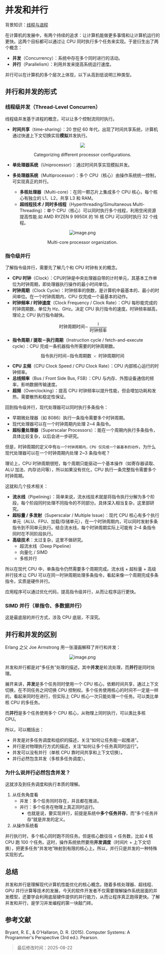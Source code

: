 # 并发和并行

背景知识：[线程与进程](https://linmohan.fun/posts/processandthread/)

在计算机的发展中，有两个持续的追求：让计算机能做更多事情和让计算机运行的更快。这两个目标都可以通过让 CPU 同时执行多个任务来实现。于是衍生出了两个概念：

- **并发**（Concurrency）：系统中存在多个同时进行的活动。
- **并行**（Parallelism）：利用并发来提高系统运行速度。

并行可以在计算机的多个层次上体现，以下从高到低说明三种类型。

## 并行和并发的形式

### 线程级并发（Thread-Level Concurren）

线程级并发基于进程的概念，可以让多个控制流同时执行。

- **时间共享**（time-sharing）：20 世纪 60 年代，出现了时间共享系统，计算机通过快速上下文切换实现**模拟**并发执行。

<div align="center">
  <img src="../misc/68a832c958cb8da5c842b502.png" />

  Categorizing different processor configurations.
</div>

- **单处理器系统**（Uniprocessor）：通过时间共享实现模拟并发。

- **多处理器系统**（Multiprocessor）：多个 CPU（核心）由操作系统统一控制，可实现真正的并行。
    - **多核处理器**（Multi-core）：在同一颗芯片上集成多个 CPU 核心，每个核心有独立的 L1、L2，共享 L3 和 RAM。
    - **超线程技术 / 同时多线程**（Hyperthreading/Simultaneous Multi-Threading）：单个 CPU（核心）可以同时执行多个线程，利用空闲资源提高性能.如 AMD RYZEN 9 9950X 的 16 核 CPU 可以同时执行 32 个线程。

<div align="center">
  <img src="../misc/68a832ff58cb8da5c842b521.png" alt="image.png">

  Multi-core processor organization.
</div>

### 指令级并行

了解指令级并行，需要先了解几个和 CPU 时钟有关的概念。

- **CPU 时钟**（Clock）：CPU时钟是中央处理器自带的计时单元，其基本工作单位为时钟周期，即处理器执行操作的最小时间单位。
- **时钟周期**（Clock Cycle）：时钟频率的倒数，是计算机中最基本的、最小的时间单位。在一个时钟周期内，CPU 仅完成一个最基本的动作。
- **时钟频率 / 时钟速度**（Clock Frequency / Clock Rate）：CPU 每秒能完成的时钟周期数，单位为 Hz、GHz。决定 CPU 执行指令的速度。时钟频率越高，理论上 CPU 执行指令越快。

<math xmlns="http://www.w3.org/1998/Math/MathML" display="block">  <mo>&#x65F6;&#x949F;&#x5468;&#x671F;&#x65F6;&#x95F4;=</mo>  <mfrac>    <mn>1</mn>    <mrow>      <mo>&#x65F6;&#x949F;&#x9891;&#x7387;</mo>    </mrow>  </mfrac></math>

- **指令周期 / 提取－执行周期**（Instruction cycle / fetch-and-execute cycle）：CPU 完成一条机器指令所需要的时钟周期数。

<math xmlns="http://www.w3.org/1998/Math/MathML" display="block">  <mo>&#x6307;&#x4EE4;&#x6267;&#x884C;&#x65F6;&#x95F4;=&#x6307;&#x4EE4;&#x5468;&#x671F;&#x6570;</mo>  <mo>&#xD7;</mo>  <mo>&#x65F6;&#x949F;&#x5468;&#x671F;&#x65F6;&#x95F4;</mo></math>

- **CPU 主频**（CPU Clock Speed / CPU Clock Rate）：CPU 内部核心运行的时钟频率。
- **总线频率**（Bus / Front Side Bus, FSB）：CPU 与内存、外围设备通信的频率，影响数据传输速度。
- **超频**（Overclocking）：提高 CPU 时钟频率以提升性能，但会增加功耗和发热，需要散热和稳定性保证。

回到指令级并行，现代处理器可以同时执行多条指令：

- 早期微处理器（如 8086）执行一条指令需要多个时钟周期。
- 现代处理器可以在一个时钟周期内处理 2~4 条指令。
- **超标量处理器**（Superscalar Processors）：能在一个周期内执行多条指令，具体比较复杂，以后会进一步研究。

但是，时钟周期的定义中有`在一个时钟周期内，CPU 仅完成一个最基本的动作`，为什么现代处理器可以在一个时钟周期内处理 2~3 条指令呢？

理论上，CPU 时钟周期很短，每个周期只能驱动一个基本操作（如寄存器读取、ALU 加法、内存访问等），所以如果没有优化，CPU 执行一条完整指令需要多个时钟周期。

这就和几个技术相关：

- **流水线**（Pipelining）：简单来说，流水线技术就是将指令执行分解为多个阶段，每个阶段同时处理不同指令的不同部分。具体深入相当复杂，这里部研究。
- **超标量 / 多发射**（Superscalar / Multiple Issue）：现代 CPU 核心有多个执行单元（ALU、FPU、加载/存储单元），在一个时钟周期内，可以同时发射多条指令到不同单元执行。结合流水线，每个时钟周期实际上可能有 2–4 条指令同时在不同阶段执行。
- **高级技术**：太过复杂，这里不做研究。
    - 超流水线（Deep Pipeline）
    - 向量化 / SIMD
    - 多核并行

所以在现代 CPU 中，单条指令仍然需要多个周期完成。流水线 + 超标量 + 高级并行技术让 CPU 可以在同一时钟周期处理多条指令，看起来像一个周期完成多条指令，实质是硬件并行。

应用程序可以通过优化代码，提高指令级并行，从而让程序运行更快。

### SIMD 并行（单指令、多数据并行）

这是最底层的并行方式，涉及 CPU 底层，不深究。

## 并行和并发的区别

Erlang 之父 Joe Armstrong 用一张漫画解释了并行和并发：

<div align="center">
  <img src="../misc/68a8478558cb8da5c842c26f.png" alt="image.png">
</div>

并发和并行都是对“多任务”处理的描述，其中**并发**是轮流处理，而**并行**是同时处理。

展开来讲，**并发**是多个任务同时使用一个 CPU 核心，依赖时间共享，通过上下文切换，在不同任务之间切换 CPU 控制权。多个任务使用核心的时间不一定是一样的。看起来同时在进行，但实际上 CPU 核心一次只能处理一个任务。可以类比单核 CPU 的多任务。

而**并行**是多个任务使用多个 CPU 核心，从物理上同时执行，可以类比多核 CPU。

所以，可以概括出：

- 并发是对多任务调度和组织的描述，关注“如何让任务能一起推进”。
- 并行是对物理执行方式的描述，关注“如何让多个任务真同时运行”。
- 并发可以没有并行（单核 CPU 靠时间共享和上下文切换）。
- 并行必然包含并发（多核多任务调度）。

### 为什么说并行必然包含并发？

这就涉及到任务调度和执行本质的理解。

1. 从任务角度看
    - 并发：多个任务同时存在，并且都在推进。
    - 并行：多个任务在物理上真正同时运行。
        - 也就是说，要实现并行，前提是系统中**多个任务并存**，而“多个任务并存”就是并发的定义。
2. 从操作系统看

并行执行时，多个核心同时跑不同任务。但是核心数往往 < 任务数，比如 4 核 CPU 跑 100 个任务。这时，操作系统依然要用**并发调度**（时间片 + 上下文切换），把更多任务“并发地”映射到有限的核心上。所以，并行只是并发的一种特殊实现形式。

## 总结

并发和并行是理解现代计算机性能优化的核心概念。随着多核处理器、超线程、GPU 并行计算等技术的发展，今天的软件开发者不仅需要理解操作系统层面的并发模型，还要学会利用底层硬件提供的并行能力，从而让程序真正跑得更快。了解并发和并行，是学习并发编程的第一块敲门砖。

## 参考文献

Bryant, R. E., & O'Hallaron, D. R. (2015). Computer Systems: A Programmer's Perspective (3rd ed.). Pearson.

> 最后修改时间：2025-08-22